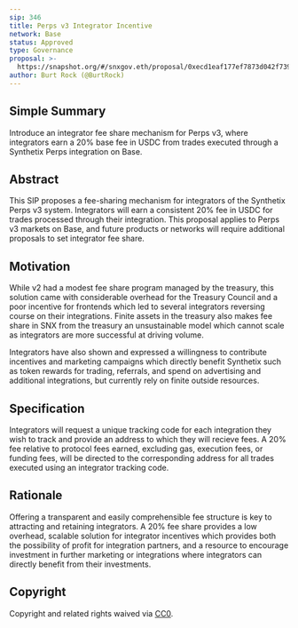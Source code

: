 ```yaml
---
sip: 346
title: Perps v3 Integrator Incentive
network: Base
status: Approved
type: Governance
proposal: >-
  https://snapshot.org/#/snxgov.eth/proposal/0xecd1eaf177ef7873d042f7393182cd8a8ec183b6a66e83a5c7394c5ec5216ec1
author: Burt Rock (@BurtRock)
---
```


## Simple Summary
Introduce an integrator fee share mechanism for Perps v3, where integrators earn a 20% base fee in USDC from trades executed through a Synthetix Perps integration on Base.

## Abstract
This SIP proposes a fee-sharing mechanism for integrators of the Synthetix Perps v3 system. Integrators will earn a consistent 20% fee in USDC for trades processed through their integration. This proposal applies to Perps v3 markets on Base, and future products or networks will require additional proposals to set integrator fee share.

## Motivation

While v2 had a modest fee share program managed by the treasury, this solution came with considerable overhead for the Treasury Council and a poor incentive for frontends which led to several integrators reversing course on their integrations. Finite assets in the treasury also makes fee share in SNX from the treasury an unsustainable model which cannot scale as integrators are more successful at driving volume.

Integrators have also shown and expressed a willingness to contribute incentives and marketing campaigns which directly benefit Synthetix such as token rewards for trading, referrals, and spend on advertising and additional integrations, but currently rely on finite outside resources. 

## Specification

Integrators will request a unique tracking code for each integration they wish to track and provide an address to which they will recieve fees. A 20% fee relative to protocol fees earned, excluding gas, execution fees, or funding fees, will be directed to the corresponding address for all trades executed using an integrator tracking code.

## Rationale
Offering a transparent and easily comprehensible fee structure is key to attracting and retaining integrators. A 20% fee share provides a low overhead, scalable solution for integrator incentives which provides both the possibility of profit for integration partners, and a resource to encourage investment in further marketing or integrations where integrators can directly benefit from their investments.

## Copyright
Copyright and related rights waived via [CC0](https://creativecommons.org/publicdomain/zero/1.0/).
